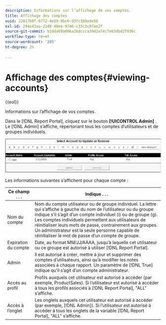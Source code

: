 ```yaml
---
description: Informations sur l’affichage de vos comptes.
title: Affichage des comptes
uuid: 22817b8f-67f2-4e59-9bc6-d3fc180ede56
exl-id: 294e41ea-22d8-40ee-9746-c33c3c07ae2f
source-git-commit: b1dda69a606a16dccca30d2a74c7e63dbd27936c
workflow-type: tm+mt
source-wordcount: '205'
ht-degree: 2%

---
```


# Affichage des comptes{#viewing-accounts}

{{eol}}

Informations sur l’affichage de vos comptes.

Dans le [!DNL Report Portal], cliquez sur le bouton **[!UICONTROL Admin]** . Le [!DNL Admin] s’affiche, répertoriant tous les comptes d’utilisateurs et de groupes individuels.

![](assets/report_admintag.png)

Les informations suivantes s’affichent pour chaque compte :

| Ce champ . . . | Indique . . . |
|---|---|
| Nom du compte | Nom du compte utilisateur ou de groupe individuel. La lettre qui s’affiche à gauche du nom de l’utilisateur ou du groupe indique s’il s’agit d’un compte individuel (i) ou de groupe (g). Les comptes individuels permettent aux utilisateurs de réinitialiser leurs mots de passe, contrairement aux groupes. Un administrateur est la seule personne capable de réinitialiser le mot de passe d’un compte de groupe. |
| Expiration du compte | Date, au format MM/JJ/AAAA, jusqu’à laquelle cet utilisateur ou ce groupe est autorisé à utiliser [!DNL Report Portal]. |
| Admin | Il est autorisé à créer, mettre à jour et supprimer des comptes d’utilisateurs, ainsi qu’à modifier les notes associées à chaque rapport. Un paramètre de [!DNL True] indique qu’il s’agit d’un compte administrateur. |
| Accès au profil | Profils auxquels cet utilisateur est autorisé à accéder (par exemple, ProductSales). Si l’utilisateur est autorisé à accéder à tous les profils associés à [!DNL Report Portal], &quot;ALL&quot; s’affiche. |
| Accès à l’onglet | Les onglets auxquels cet utilisateur est autorisé à accéder (par exemple, [!DNL Admin]). Si l’utilisateur est autorisé à accéder à tous les onglets de la variable [!DNL Report Portal], &quot;ALL&quot; s’affiche. |
